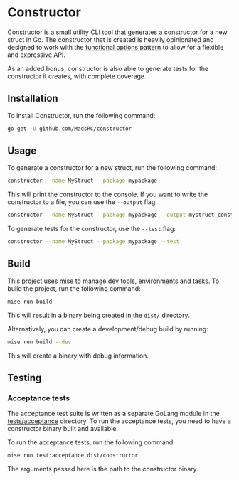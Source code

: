 # Constructor

Constructor is a small utility CLI tool that generates a constructor for a new struct in Go. The constructor that is
created is heavily opinionated and designed to work with the [functional options pattern](https://dave.cheney.net/2014/10/17/functional-options-for-friendly-apis)
to allow for a flexible and expressive API.

As an added bonus, constructor is also able to generate tests for the constructor it creates, with complete coverage.

## Installation

To install Constructor, run the following command:

```bash
go get -u github.com/MadsRC/constructor
```

## Usage

To generate a constructor for a new struct, run the following command:

```bash
constructor --name MyStruct --package mypackage
```

This will print the constructor to the console. If you want to write the constructor to a file, you can use the
`--output` flag:

```bash
constructor --name MyStruct --package mypackage --output mystruct_constructor.go
```

To generate tests for the constructor, use the `--test` flag:

```bash
constructor --name MyStruct --package mypackage --test
```

## Build

This project uses [mise](https://mise.jdx.dev) to manage dev tools, environments and tasks. To build the project, run
the following command:

```bash
mise run build
```

This will result in a binary being created in the `dist/` directory.

Alternatively, you can create a development/debug build by running:

```bash
mise run build --dev
```

This will create a binary with debug information.

## Testing

### Acceptance tests

The acceptance test suite is written as a separate GoLang module in the [tests/acceptance](tests/acceptance) directory.
To run the acceptance tests, you need to have a constructor binary built and available.

To run the acceptance tests, run the following command:

```bash
mise run test:acceptance dist/constructor
```

The arguments passed here is the path to the constructor binary.
